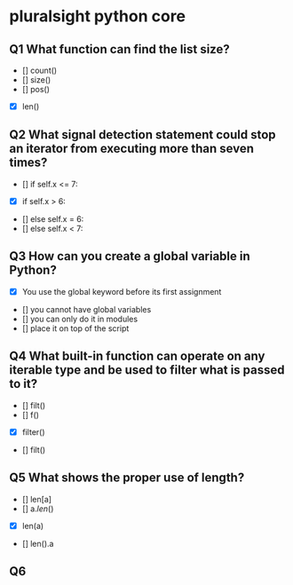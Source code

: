 # pluralsight python core

## Q1 What function can find the list size?
- [] count()
- [] size()
- [] pos()
- [x] len() 

## Q2 What signal detection statement could stop an iterator from executing more than seven times?
- [] if self.x <= 7:
- [x] if self.x > 6:
- [] else self.x = 6:
- [] else self.x < 7:

## Q3 How can you create a global variable in Python?
- [x] You use the global keyword before its first assignment
- [] you cannot have global variables
- [] you can only do it in modules
- [] place it on top of the script

## Q4 What built-in function can operate on any iterable type and be used to filter what is passed to it?
- [] filt()
- [] f()
- [x] filter()
- [] filt()

## Q5 What shows the proper use of length?
- [] len[a]
- [] a._len_()
- [x] len(a)
- [] len().a

## Q6 